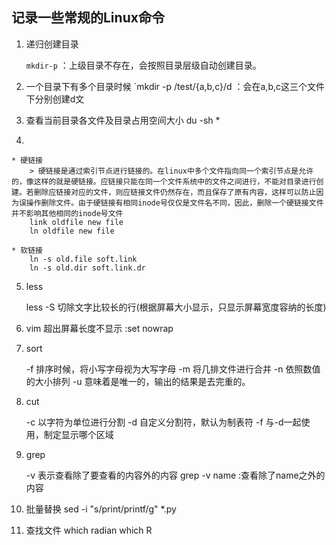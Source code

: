 
## 记录一些常规的Linux命令


1. 递归创建目录

	`mkdir-p` ：上级目录不存在，会按照目录层级自动创建目录。

2. 一个目录下有多个目录时候
	`mkdir -p /test/{a,b,c}/d ：会在a,b,c这三个文件下分别创建d文


3. 查看当前目录各文件及目录占用空间大小
	du -sh *

4.

	* 硬链接
		> 硬链接是通过索引节点进行链接的。在linux中多个文件指向同一个索引节点是允许的，像这样的就是硬链接。应链接只能在同一个文件系统中的文件之间进行，不能对目录进行创建。若删除应链接对应的文件，则应链接文件仍然存在，而且保存了原有内容，这样可以防止因为误操作删除文件。由于硬链接有相同inode号仅仅是文件名不同，因此，删除一个硬链接文件并不影响其他相同的inode号文件
		link oldfile new file
		ln oldfile new file

	* 软链接
		ln -s old.file soft.link
		ln -s old.dir soft.link.dr	

5. less

	less -S 切除文字比较长的行(根据屏幕大小显示，只显示屏幕宽度容纳的长度)


6. vim 
	超出屏幕长度不显示 :set nowrap

7. sort

	-f 排序时候，将小写字母视为大写字母
	-m 将几排文件进行合并
	-n 依照数值的大小排列
	-u 意味着是唯一的，输出的结果是去完重的。	

8. cut

	-c 以字符为单位进行分割
	-d 自定义分割符，默认为制表符
	-f 与-d一起使用，制定显示哪个区域
9. grep

	-v 表示查看除了要查看的内容外的内容
		grep -v name :查看除了name之外的内容
10. 批量替换
	sed -i "s/print/printf/g" *.py

11. 查找文件
	which radian
	which R














